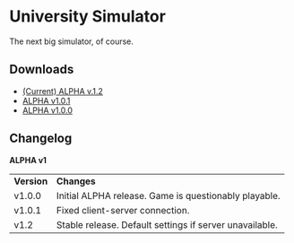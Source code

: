 University Simulator
====================

The next big simulator, of course.

Downloads
---------
* [(Current) ALPHA v.1.2](https://github.com/USim2k15/University-Simulator/releases/download/alpha-v1.2.0/University.Simulator.ALPHA.v.1.2.jar)
* [ALPHA v1.0.1](https://github.com/USim2k15/University-Simulator/releases/download/alpha-v1.0.1/University.Simulator.ALPHA.v1.0.1.jar)
* [ALPHA v1.0.0](https://github.com/USim2k15/University-Simulator/releases/download/alpha-v1.0.0/University.Simulator.ALPHA.v1.0.0.jar)

Changelog
---------
**ALPHA v1**

<table>
<tr>
  <td> <b>Version</b> </td>
  <td> <b>Changes</b> </td>
</tr>

<tr>
  <td>v1.0.0</td>
  <td>Initial ALPHA release. Game is questionably playable.</td>
</tr>
<tr>
  <td>v1.0.1</td>
  <td>Fixed client-server connection.</td>
</tr>
<tr>
  <td>v1.2</td>
  <td>Stable release. Default settings if server unavailable.</td>
</table>
